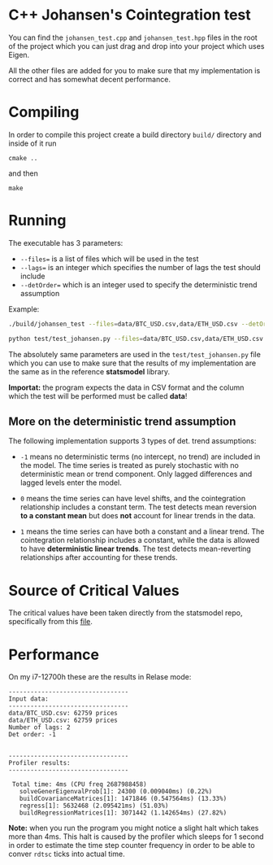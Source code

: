 # C++ Johansen's Cointegration test
You can find the `johansen_test.cpp` and `johansen_test.hpp` files in the root of the project which you can just drag and drop into your project which uses Eigen. 

All the other files are added for you to make sure that my implementation is correct and has somewhat decent performance.

# Compiling
In order to compile this project create a build directory `build/` directory and inside of it run
```
cmake ..
```
and then 
```
make
```

# Running 
The executable has 3 parameters: 
- `--files=` is a list of files which will be used in the test 
- `--lags=` is an integer which specifies the number of lags the test should include
- `--detOrder=` which is an integer used to specify the deterministic trend assumption

Example:
```bash
./build/johansen_test --files=data/BTC_USD.csv,data/ETH_USD.csv --detOrder=-1 --lags=1
```
```bash
python test/test_johansen.py --files=data/BTC_USD.csv,data/ETH_USD.csv --detOrder=-1 --lags=1
```


The absolutely same parameters are used in the `test/test_johansen.py` file which you can use to make sure that the results of my implementation are the same as in the reference **statsmodel** library.

**Importat:** the program expects the data in CSV format and the column which the test will be performed must be called **data**!

More on the deterministic trend assumption
------
The following implementation supports 3 types of det. trend assumptions: 
- `-1` means no deterministic terms (no intercept, no trend) are included in the model. The time series is treated as purely stochastic with no deterministic mean or trend component. Only lagged differences and lagged levels enter the model.

- `0` means the time series can have level shifts, and the cointegration relationship includes a constant term. The test detects mean reversion **to a constant mean** but does **not** account for linear trends in the data.

- `1` means the time series can have both a constant and a linear trend. The cointegration relationship includes a constant, while the data is allowed to have **deterministic linear trends**. The test detects mean-reverting relationships after accounting for these trends.

# Source of Critical Values
The critical values have been taken directly from the statsmodel repo, specifically from this [file](https://github.com/statsmodels/statsmodels/blob/main/statsmodels/tsa/coint_tables.py).

# Performance
On my i7-12700h these are the results in Relase mode: 
```
---------------------------------
Input data: 
---------------------------------
data/BTC_USD.csv: 62759 prices
data/ETH_USD.csv: 62759 prices
Number of lags: 2
Det order: -1


---------------------------------
Profiler results: 
---------------------------------

 Total time: 4ms (CPU freq 2687988458)
   solveGenerEigenvalProb[1]: 24300 (0.009040ms) (0.22%)
   buildCovarianceMatrices[1]: 1471846 (0.547564ms) (13.33%)
   regress[1]: 5632468 (2.095421ms) (51.03%)
   buildRegressionMatrices[1]: 3071442 (1.142654ms) (27.82%)
```
**Note:** when you run the program you might notice a slight halt which takes more than 4ms. This halt is caused by the profiler which sleeps for 1 second in order to estimate the time step counter frequency in order to be able to conver `rdtsc` ticks into actual time.
